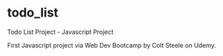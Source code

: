 # todo_list
Todo List Project - Javascript Project

First Javascript project via Web Dev Bootcamp by Colt Steele on Udemy.
